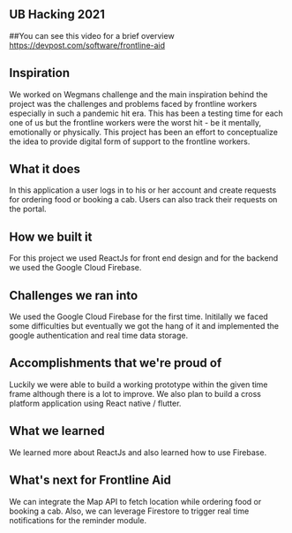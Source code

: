 ## UB Hacking 2021

##You can see this video for a brief overview
https://devpost.com/software/frontline-aid


## Inspiration
We worked on Wegmans challenge and the main inspiration behind the project was the challenges and problems faced by frontline workers especially in such a pandemic hit era. This has been a testing time for each one of us but the frontline workers were the worst hit - be it mentally, emotionally or physically. This project has been an effort to conceptualize the idea to provide digital form of support to the frontline workers.

## What it does
In this application a user logs in to his or her account and create requests for ordering food or booking a cab. Users can also track their requests on the portal.

## How we built it
For this project we used ReactJs for front end design and for the backend we used the Google Cloud Firebase.

## Challenges we ran into
We used the Google Cloud Firebase for the first time. Initilally we faced some difficulties but eventually we got the hang of it and implemented the google authentication and real time data storage.

## Accomplishments that we're proud of
Luckily we were able to build a working prototype within the given time frame although there is a lot to improve. We also plan to build a cross platform application using React native / flutter.


## What we learned
We learned more about ReactJs and also learned how to use Firebase.


## What's next for Frontline Aid
We can integrate the Map API to fetch location while ordering food or booking a cab. Also, we can leverage Firestore to trigger real time notifications for the reminder module.
